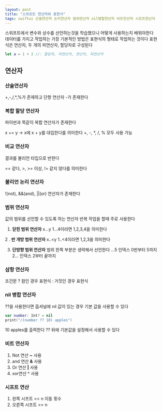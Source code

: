 ```yaml
---
layout: post
title: "스위프트 연산자와 표현식"
tags: swiftui 산술연산자 논리연산자 범위연산자 nil병합연산자 비트연산자 시프트연산자
---
```


스위프트에서 변수와 상수를 선언하는것을 학습했으니 어떻게 사용하는지 배워야한다 데이터를 가지고 작업하는 가장 기본적인 방법은 표현식의 형태로 작업하는 것이다 표현식은 연산자, 두 개의 피연산자, 할당자로 구성된다

``` swift
let a = 1 + 2 //: 할당자, 피연산자, 연산자, 피연산자
```

## 연산자

### 산술연산자

+,-,/,*,%가 존재하고 단항 연산자 -가 존재한다

### 복합 할당 연산자

파이썬과 똑같이 복합 연산자가 존재한다

 x += y -> x에 x + y를 대입한다를 의미한다 +, -, *, /, % 모두 사용 가능

### 비교 연산자

결과를 불리언 타입으로 반한다

== 같다, >, >=  이상, != 같지 않다를 의미한다

### 불리언 논리 연산자

!(not), &&(and), ||(or) 연산자가 존재한다

### 범위 연산자

값의 범위를 선언할 수 있도록 하는 연산자 반복 작업을 할때 주로 사용한다

1. **닫힌 범위 연산자** x...y 1...4이라면 1,2,3,4을 의미한다

  2 . **반 개방 범위 연산자** x..<y 1..<4이라면 1,2,3을 의미한다

3. **단방향 범위 연산자** 범위 한쪽 부분은 생략해서 선언한다
   ...5 인덱스 0번부터 5까지 2... 인덱스 2부터 끝까지

### 삼항 연산자

조건문 ? 참인 경우 표현식 : 거짓인 경우 표현식

### nil 병합 연산자

??을 사용한다면 옵셔널에 nil 값이 있는 경우 기본 값을 사용할 수 있다

``` swift
var number: Int? = nil
print("/(number ?? 10) apples")
```

10 apples를 출력한다 ?? 뒤에 기본값을 설정해서 사용할 수 있다

### 비트 연산자

1. Not 연산 **~** 사용
2. and 연산 **&** 사용
3. Or 연산 **|** 사용
4. xor연산 **^** 사용

### 시프트 연산

1. 왼쪽 시프트 << n 이동 횟수
2. 오른쪽 시프트 >> n

